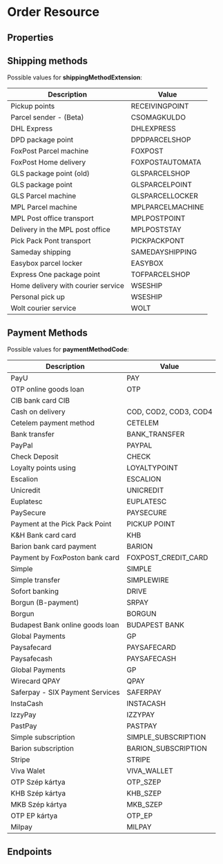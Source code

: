 # Order Resource

## Properties

<ResourceProperties :resource="'order'" :lang="'en'"/>

## Shipping methods

Possible values for **shippingMethodExtension**:

| Description                       | Value            |
|-----------------------------------|------------------|
| Pickup points                     | RECEIVINGPOINT   |
| Parcel sender - (Beta)            | CSOMAGKULDO      |
| DHL Express                       | DHLEXPRESS       |
| DPD package point                 | DPDPARCELSHOP    |
| FoxPost Parcel machine            | FOXPOST          |
| FoxPost Home delivery             | FOXPOSTAUTOMATA  |
| GLS package point (old)           | GLSPARCELSHOP    |
| GLS package point                 | GLSPARCELPOINT   |
| GLS Parcel machine                | GLSPARCELLOCKER  |
| MPL Parcel machine                | MPLPARCELMACHINE |
| MPL Post office transport         | MPLPOSTPOINT     |
| Delivery in the MPL post office   | MPLPOSTSTAY      |
| Pick Pack Pont transport          | PICKPACKPONT     |
| Sameday shipping                  | SAMEDAYSHIPPING  |
| Easybox parcel locker             | EASYBOX          |
| Express One package point         | TOFPARCELSHOP    |
| Home delivery with courier service | WSESHIP          |
| Personal pick up                  | WSESHIP          |
 | Wolt courier service              | WOLT             |

## Payment Methods

Possible values for **paymentMethodCode**:

| Description                     | Value                 |
|---------------------------------|-----------------------|
| PayU                            | PAY                   |
| OTP online goods loan           | OTP                   |
| CIB bank card CIB               |
| Cash on delivery                | COD, COD2, COD3, COD4 |
| Cetelem payment method          | CETELEM               |
| Bank transfer                   | BANK_TRANSFER         |
| PayPal                          | PAYPAL                |
| Check Deposit                   | CHECK                 |
| Loyalty points using            | LOYALTYPOINT          |
| Escalion                        | ESCALION              |
| Unicredit                       | UNICREDIT             |
| Euplatesc                       | EUPLATESC             |
| PaySecure                       | PAYSECURE             |
| Payment at the Pick Pack Point  | PICKUP POINT          |
| K&H Bank card card              | KHB                   |
| Barion bank card payment        | BARION                |
| Payment by FoxPoston bank card  | FOXPOST_CREDIT_CARD   |
| Simple                          | SIMPLE                |
| Simple transfer                 | SIMPLEWIRE            |
| Sofort banking                  | DRIVE                 |
| Borgun (B-payment)              | SRPAY                 |
| Borgun                          | BORGUN                |
| Budapest Bank online goods loan | BUDAPEST BANK         |
| Global Payments                 | GP                    |
| Paysafecard                     | PAYSAFECARD           |
| Paysafecash                     | PAYSAFECASH           |
| Global Payments                 | GP                    |
| Wirecard QPAY                   | QPAY                  |
| Saferpay - SIX Payment Services | SAFERPAY              |
| InstaCash                       | INSTACASH             |
| IzzyPay                         | IZZYPAY               |
| PastPay                         | PASTPAY               |
| Simple subscription             | SIMPLE_SUBSCRIPTION   |
| Barion subscription             | BARION_SUBSCRIPTION   |
| Stripe                          | STRIPE                |
| Viva Walet                      | VIVA_WALLET           |
| OTP Szép kártya                 | OTP_SZEP              |
| KHB Szép kártya                 | KHB_SZEP              |
| MKB Szép kártya                 | MKB_SZEP              |
| OTP EP kártya                   | OTP_EP                |
| Milpay                          | MILPAY                |


## Endpoints

[//]: <> (GET ENDPOINT)
<ResourceEndpoint :resource="'order'" :endpoint="'get'" :lang="'en'">

<template v-slot:responseJSON>

<<< @/docs/fixtures/api/order/response/json/get_id.json

</template>

<template v-slot:responseXML>

<<< @/docs/fixtures/api/order/response/xml/get_id.xml

</template>

</ResourceEndpoint>

[//]: <> (GETCOLLECTION ENDPOINT)
<ResourceEndpoint :resource="'order'" :endpoint="'getCollection'" :lang="'en'">

<template v-slot:responseJSON>

<<< @/docs/fixtures/api/order/response/json/get_page.json

</template>

<template v-slot:responseXML>

<<< @/docs/fixtures/api/order/response/xml/get_page.xml

</template>

</ResourceEndpoint>

[//]: <> (POST ENDPOINT)
<ResourceEndpoint :resource="'order'" :endpoint="'post'" :lang="'en'">

<template v-slot:request>

<<< @/docs/fixtures/api/order/request/post.json

</template>

<template v-slot:responseJSON>

<<< @/docs/fixtures/api/order/response/json/get_id.json

</template>

<template v-slot:responseXML>

<<< @/docs/fixtures/api/order/response/xml/get_id.xml

</template>

</ResourceEndpoint>

[//]: <> (PUT ENDPOINT)
<ResourceEndpoint :resource="'order'" :endpoint="'put'" :lang="'en'">

<template v-slot:request>

<<< @/docs/fixtures/api/order/request/put.json

</template>

<template v-slot:responseJSON>

<<< @/docs/fixtures/api/order/response/json/get_id.json

</template>

<template v-slot:responseXML>

<<< @/docs/fixtures/api/order/response/xml/get_id.xml

</template>

</ResourceEndpoint>

[//]: <> (DELETE ENDPOINT)
<ResourceEndpoint :resource="'order'" :endpoint="'delete'" :lang="'en'"/>
